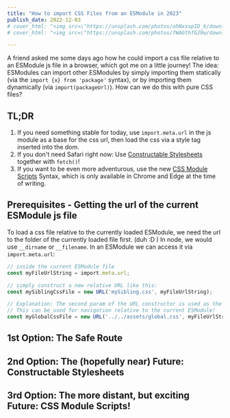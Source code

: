 ```yaml
---
title: "How to import CSS Files from an ESModule in 2023"
publish_date: 2022-12-03
# cover_html: "<img src=\"https://unsplash.com/photos/ohNxxapID_k/download?ixid=MnwxMjA3fDB8MXxzZWFyY2h8NXx8bGVtb258ZW58MHx8fHwxNjY2Nzk4Nzc3&force=true&w=1920\">"
# cover_html: "<img src=\"https://unsplash.com/photos/7WAGthfGJ9w/download?ixid=MnwxMjA3fDB8MXxzZWFyY2h8NHx8bGVtb258ZW58MHx8fHwxNjY2ODA0MTgz&force=true&w=1920\">"

---
```


A friend asked me some days ago how he could import a css file relative to an ESModule js file in a browser, which got me on a little journey! 
The idea: ESModules can import other ESModules by simply importing them statically (via the `import {x} from 'package'` syntax), or by importing them dynamically (via `import(packageUrl)`). 
How can we do this with pure CSS files? 

## TL;DR 

1. If you need something stable for today, use `import.meta.url` in the js module as a base for the css url, then load the css via a style tag inserted into the dom. 
2. If you don't need Safari right now: Use [Constructable Stylesheets](https://web.dev/constructable-stylesheets/) together with `fetch()`! 
3. If you want to be even more adventurous, use the new [CSS Module Scripts](https://web.dev/css-module-scripts/#using-css-module-scripts) Syntax, which is only available in Chrome and Edge at the time of writing.

## Prerequisites - Getting the url of the current ESModule js file 

To load a css file relative to the currently loaded ESModule, we need the url to the folder of the currently loaded file first. (duh :D )
In node, we would use `__dirname` or `__filename`. 
In an ESModule we can access it via `import.meta.url`:

```ts
// inside the current ESModule file 
const myFileUrlString = import.meta.url; 

// simply construct a new relative URL like this: 
const mySiblingCssFile = new URL('mySibling.css', myFileUrlString); 

// Explanation: The second param of the URL constructor is used as the base URL for the first parameter. 
// This can be used for navigation relative to the current ESModule! 
const myGlobalCssFile = new URL('../../assets/global.css', myFileUrlString);
```




## 1st Option: The Safe Route

## 2nd Option: The (hopefully near) Future:  Constructable Stylesheets 
## 3rd Option: The more distant, but exciting Future: CSS Module Scripts!